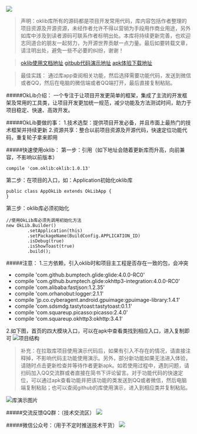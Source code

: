 ![](http://upload-images.jianshu.io/upload_images/2405826-cc0431ee4fe736cc.png?imageMogr2/auto-orient/strip%7CimageView2/2/w/1240)

>声明：oklib库所有的源码都是项目开发常用代码，库内容包括作者整理的项目资源及开源资源，未经作者允许不得以营销为手段用作商业用途，另外如库中涉及到读者源码可联系作者标明出处。本库将持续更新完善，也欢迎志同道合的朋友一起努力，为开源世界贡献一点力量。最后如要转载文章，请注明出处，避免一些不必要的纠纷，谢谢！

>[oklib使用文档地址](http://www.jianshu.com/p/87e7392a16ff)
[gitbub代码演示地址](https://github.com/huangweicai/OkLibDemo)
[apk体验下载地址](https://fir.im/tsd6)

>最佳实践：
通过库app查阅相关功能，然后选择需要功能代码，发送到微信或者QQ，然后在电脑的微信端或者QQ端打开，最后直接复制粘贴。

#####OkLib介绍：
一个专注于让项目开发更简单的框架，集成了主流的开发框架及常用的工具类，让项目开发更加统一规范，减少功能及方法测试时间，助力于项目稳定、快速、高效开发。

#####OkLib要做的事：
1.技术选型：提供项目开发必备，并且市面上最热门的技术框架并持续更新
2.资源共享：整合以前项目资源及开源代码，快速定位功能代码，重复轮子拿来即用

#####快速使用oklib：
第一步：引用（如下地址会随着更新库而升高，向前兼容，不影响以前版本）
```
compile 'com.oklib:oklib:1.0.13'
```
第二步：在项目的入口，如：Application初始化oklib库
```
public class AppOkLib extends OkLibApp {
}
```
第三步：oklib库必须初始化
```
//使用OkLib库必须先调用初始化方法
new OkLib.Builder()
        .setApplication(this)
        .setPackageName(BuildConfig.APPLICATION_ID)
        .isDebug(true)
        .isShowToast(true)
        .build();
```

#####注意：
1.三方依赖，引入oklib时和项目主工程是否存在一致的包，会冲突
- compile 'com.github.bumptech.glide:glide:4.0.0-RC0'
- compile 'com.github.bumptech.glide:okhttp3-integration:4.0.0-RC0'
- compile 'com.alibaba:fastjson:1.2.35'
- compile 'com.orhanobut:logger:2.1.1'
- compile 'jp.co.cyberagent.android.gpuimage:gpuimage-library:1.4.1'
- compile 'com.sdsmdg.tastytoast:tastytoast:0.1.1'
- compile 'com.squareup.picasso:picasso:2.4.0'
- compile 'com.squareup.okhttp3:okhttp:3.4.1'

2.如下图，首页的四大模块入口，可以在apk中查看类找到相应入口，进入复制即可
![项目结构](http://upload-images.jianshu.io/upload_images/2405826-a72105fff095af15.png?imageMogr2/auto-orient/strip%7CimageView2/2/w/1240)

>补充：在拉取库项目使用演示代码后，如果有引入不存在的情况，请直接注释掉，不影响代码主功能使用演示。另外，部分新功能如果无法进入体验，请随时点击更新检查并等待作者更新apk。如若使用过程中，遇到问题，请扫码加入QQ交流群或者直接在简书下评论留言。对于功能代码的快速定位，可以通过apk查看功能并把该功能的类发送到QQ或者微信，然后电脑端复制粘贴；也可以查阅github的库使用演示，进入到相应类并复制粘贴。

![库演示图片](http://upload-images.jianshu.io/upload_images/2405826-77d38fd46f940326.GIF?imageMogr2/auto-orient/strip)

#####交流反馈QQ群：（技术交流区）
![](http://upload-images.jianshu.io/upload_images/2405826-d8df702c0ad697d3.png?imageMogr2/auto-orient/strip%7CimageView2/2/w/1240)

#####微信公众号：（用于不定时推送技术干货）
![](http://upload-images.jianshu.io/upload_images/2405826-acaf8624cbbb6e04.jpg?imageMogr2/auto-orient/strip%7CimageView2/2/w/1240)